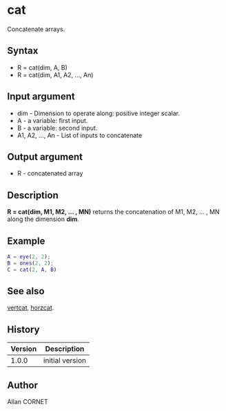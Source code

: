 # cat

Concatenate arrays.

## Syntax

- R = cat(dim, A, B)
- R = cat(dim, A1, A2, ..., An)

## Input argument

- dim - Dimension to operate along: positive integer scalar.
- A - a variable: first input.
- B - a variable: second input.
- A1, A2, ..., An - List of inputs to concatenate

## Output argument

- R - concatenated array

## Description

  <p><b>R = cat(dim, M1, M2, ... , MN)</b> returns the concatenation of M1, M2, ... , MN along the dimension <b>dim</b>.</p>

## Example

```matlab
A = eye(2, 2);
B = ones(2, 2);
C = cat(2, A, B)
```

## See also

[vertcat](vertcat.md), [horzcat](horzcat.md).

## History

| Version | Description     |
| ------- | --------------- |
| 1.0.0   | initial version |

## Author

Allan CORNET
